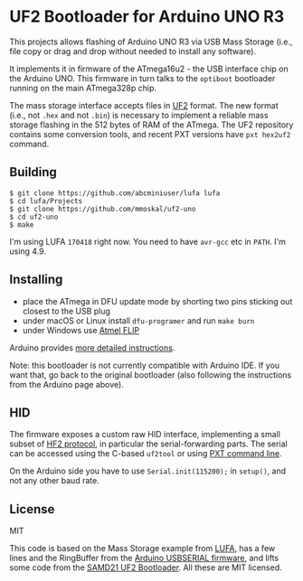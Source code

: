 # UF2 Bootloader for Arduino UNO R3

This projects allows flashing of Arduino UNO R3 via USB Mass Storage
(i.e., file copy or drag and drop without needed to install any software).

It implements it in firmware of the ATmega16u2 - the USB interface chip
on the Arduino UNO. This firmware in turn talks to the `optiboot` bootloader
running on the main ATmega328p chip.

The mass storage interface accepts files in [UF2](https://github.com/microsoft/uf2)
format. The new format (i.e., not `.hex` and not `.bin`) is necessary to implement
a reliable mass storage flashing in the 512 bytes of RAM of the ATmega. The UF2 repository
contains some conversion tools, and recent PXT versions have `pxt hex2uf2` command.

## Building

```
$ git clone https://github.com/abcminiuser/lufa lufa
$ cd lufa/Projects
$ git clone https://github.com/mmoskal/uf2-uno
$ cd uf2-uno
$ make
```

I'm using LUFA `170418` right now. You need to have `avr-gcc` etc in `PATH`.
I'm using 4.9.

## Installing

* place the ATmega in DFU update mode by shorting two pins sticking out closest to the USB plug
* under macOS or Linux install `dfu-programer` and run `make burn`
* under Windows use [Atmel FLIP](http://www.atmel.com/tools/flip.aspx)

Arduino provides [more detailed instructions](https://www.arduino.cc/en/Hacking/DFUProgramming8U2).

Note: this bootloader is not currently compatible with Arduino IDE. If you want
that, go back to the original bootloader (also following the instructions from the Arduino
page above).

## HID

The firmware exposes a custom raw HID interface, implementing a small subset of 
[HF2 protocol](https://github.com/microsoft/uf2/blob/master/hf2.md), in particular
the serial-forwarding parts. The serial can be accessed using the C-based
`uf2tool` or using [PXT command line](https://makecode.com/cli).

On the Arduino side you have to use `Serial.init(115200);` in `setup()`,
and not any other baud rate. 

## License

MIT

This code is based on the Mass Storage example from [LUFA](),
has a few lines and the RingBuffer from the [Arduino USBSERIAL firmware](),
and lifts some code from the [SAMD21 UF2 Bootloader](https://github.com/microsoft/uf2-samd21).
All these are MIT licensed.
